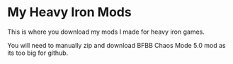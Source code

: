 # My Heavy Iron Mods
This is where you download my mods I made for heavy iron games.

You will need to manually zip and download BFBB Chaos Mode 5.0 mod as its too big for github.
